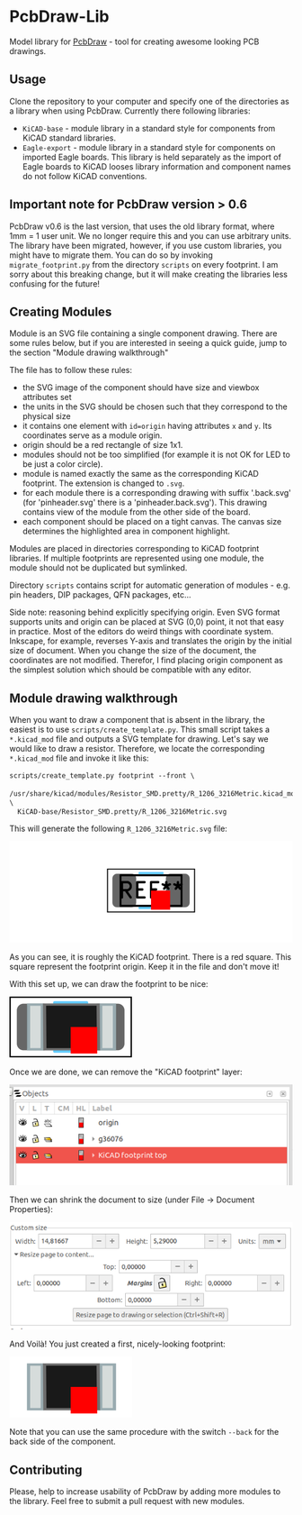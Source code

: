 # PcbDraw-Lib

Model library for [PcbDraw](https://github.com/yaqwsx/PcbDraw) - tool for
creating awesome looking PCB drawings.

## Usage

Clone the repository to your computer and specify one of the directories as a
library when using PcbDraw. Currently there following libraries:

- `KiCAD-base` - module library in a standard style for components from KiCAD
  standard libraries.
- `Eagle-export` - module library in a standard style for components on imported
  Eagle boards. This library is held separately as the import of Eagle boards to
  KiCAD looses library information and component names do not follow KiCAD
  conventions.

## Important note for PcbDraw version > 0.6

PcbDraw v0.6 is the last version, that uses the old library format, where 1mm =
1 user unit. We no longer require this and you can use arbitrary units. The
library have been migrated, however, if you use custom libraries, you might have
to migrate them. You can do so by invoking `migrate_footprint.py` from the
directory `scripts` on every footprint. I am sorry about this breaking change,
but it will make creating the libraries less confusing for the future!

## Creating Modules

Module is an SVG file containing a single component drawing. There are some
rules below, but if you are interested in seeing a quick guide, jump to the
section "Module drawing walkthrough"

The file has to follow these rules:

- the SVG image of the component should have size and viewbox attributes set
- the units in the SVG should be chosen such that they correspond to the
  physical size
- it contains one element with `id=origin` having attributes `x` and `y`. Its
  coordinates serve as a module origin.
- origin should be a red rectangle of size 1x1.
- modules should not be too simplified (for example it is not OK for LED to be
  just a color circle).
- module is named exactly the same as the corresponding KiCAD footprint. The
  extension is changed to `.svg`.
- for each module there is a corresponding drawing with suffix '.back.svg' (for
  'pinheader.svg' there is a 'pinheader.back.svg'). This drawing contains view
  of the module from the other side of the board.
- each component should be placed on a tight canvas. The canvas size determines
  the highlighted area in component highlight.

Modules are placed in directories corresponding to KiCAD footprint libraries. If
multiple footprints are represented using one module, the module should not be
duplicated but symlinked.

Directory `scripts` contains script for automatic generation of modules - e.g.
pin headers, DIP packages, QFN packages, etc...

Side note: reasoning behind explicitly specifying origin. Even SVG format
supports units and origin can be placed at SVG (0,0) point, it not that easy in
practice. Most of the editors do weird things with coordinate system. Inkscape,
for example, reverses Y-axis and translates the origin by the initial size of
document. When you change the size of the document, the coordinates are not
modified. Therefor, I find placing origin component as the simplest solution
which should be compatible with any editor.

## Module drawing walkthrough

When you want to draw a component that is absent in the library, the easiest is
to use `scripts/create_template.py`. This small script takes a `*.kicad_mod`
file and outputs a SVG template for drawing. Let's say we would like to draw a
resistor. Therefore, we locate the corresponding `*.kicad_mod` file and invoke
it like this:

```
scripts/create_template.py footprint --front \
  /usr/share/kicad/modules/Resistor_SMD.pretty/R_1206_3216Metric.kicad_mod \
  KiCAD-base/Resistor_SMD.pretty/R_1206_3216Metric.svg
```

This will generate the following `R_1206_3216Metric.svg` file:

![Template1](doc/resources/template1.png)

As you can see, it is roughly the KiCAD footprint. There is a red square. This
square represent the footprint origin. Keep it in the file and don't move it!

With this set up, we can draw the footprint to be nice:

![Template2](doc/resources/template2.png)

Once we are done, we can remove the "KiCAD footprint" layer:


![layers](doc/resources/layers.png)

Then we can shrink the document to size (under File -> Document Properties):


![shrinking](doc/resources/layerShrink.png)

And Voilà! You just created a first, nicely-looking footprint:

![Template3](doc/resources/template3.png)

Note that you can use the same procedure with the switch `--back` for the back
side of the component.



## Contributing

Please, help to increase usability of PcbDraw by adding more modules to the
library. Feel free to submit a pull request with new modules.
